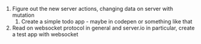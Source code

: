 1. Figure out the new server actions, changing data on server with mutation
    1. Create a simple todo app - maybe in codepen or something like that
2. Read on websocket protocol in general and server.io in particular, create a test app with websocket